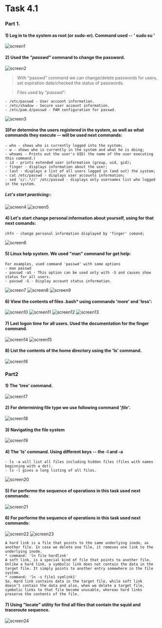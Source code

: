 # Task 4.1 
### Part 1.
#### 1) Log in to the system as root (or sudo-er). Command used -- ' sudo su '
![screen1](https://github.com/NikPryvalov/DevOps_online_Kharkiv_2022Q1Q2/blob/main/m4/task4.1/screen/screen1.png)
#### 2) Used the _"passwd"_ command to change the password.
![screen2](https://github.com/NikPryvalov/DevOps_online_Kharkiv_2022Q1Q2/blob/main/m4/task4.1/screen/screen2.png)
> With "passwd" command we can change/delete passwords for users, set expiration date/checked the status of passwords.

> Files used by _"passwd"_:
 ```
- /etc/passwd - User account information.
- /etc/shadow - Secure user account information.
- /etc/pam.d/passwd - PAM configuration for passwd.
```
![screen3](https://github.com/NikPryvalov/DevOps_online_Kharkiv_2022Q1Q2/blob/main/m4/task4.1/screen/screen3.png)
#### 3)For determine the users registered in the system, as well as what commands they execute -- will be used next commands:  
```
- who - shows who is currently logged into the system;
- w - shows who is currently in the system and what he is doing;
- whoami - Prints out the user's UID( the name of the user executing this command.)
- id - prints extended user information (group, uid, gid);
- finger - displays information about the user;
- last - displays a list of all users logged in (and out) the system;
- cat /etc/passwd - displays user accounts information;
- sed 's/:.*//' /etc/passwd - displays only usernames list who logged in the system.
```
##### Let's start practicing::
![screen4](https://github.com/NikPryvalov/DevOps_online_Kharkiv_2022Q1Q2/blob/main/m4/task4.1/screen/screen4.png)
![screen5](https://github.com/NikPryvalov/DevOps_online_Kharkiv_2022Q1Q2/blob/main/m4/task4.1/screen/screen5.png)
#### 4) Let's start change personal information about yourself, using for that next comands:
```
chfn - change personal information displayed by 'finger' comand;
```
![screen6](https://github.com/NikPryvalov/DevOps_online_Kharkiv_2022Q1Q2/blob/main/m4/task4.1/screen/screen6.png)
#### 5) Linux help system. We used "man" command for get help:
```
For examples, used command 'passwd' with some options 
- man passwd
- passwd -aS - This option can be used only with -S and causes show status for all users.
- passwd -S - Display account status information.
```
![screen7](https://github.com/NikPryvalov/DevOps_online_Kharkiv_2022Q1Q2/blob/main/m4/task4.1/screen/screen7.png)
![screen8](https://github.com/NikPryvalov/DevOps_online_Kharkiv_2022Q1Q2/blob/main/m4/task4.1/screen/screen8.png)
![screen9](https://github.com/NikPryvalov/DevOps_online_Kharkiv_2022Q1Q2/blob/main/m4/task4.1/screen/screen9.png)
#### 6) View the contents of files .bash* using commands 'more' and 'less':
![screen10](https://github.com/NikPryvalov/DevOps_online_Kharkiv_2022Q1Q2/blob/main/m4/task4.1/screen/screen10.png)
![screen11](https://github.com/NikPryvalov/DevOps_online_Kharkiv_2022Q1Q2/blob/main/m4/task4.1/screen/screen11.png)
![screen12](https://github.com/NikPryvalov/DevOps_online_Kharkiv_2022Q1Q2/blob/main/m4/task4.1/screen/screen12.png)
![screen13](https://github.com/NikPryvalov/DevOps_online_Kharkiv_2022Q1Q2/blob/main/m4/task4.1/screen/screen13.png)
#### 7) Last  logon  time  for  all  users. Used the documentation for the finger command.
![screen14](https://github.com/NikPryvalov/DevOps_online_Kharkiv_2022Q1Q2/blob/main/m4/task4.1/screen/screen14.png)
![screen15](https://github.com/NikPryvalov/DevOps_online_Kharkiv_2022Q1Q2/blob/main/m4/task4.1/screen/screen15.png)
#### 8) List the contents of the home directory using the 'ls' command.
![screen16](https://github.com/NikPryvalov/DevOps_online_Kharkiv_2022Q1Q2/blob/main/m4/task4.1/screen/screen16.png)
### Part2
#### 1) The 'tree' command.
![screen17](https://github.com/NikPryvalov/DevOps_online_Kharkiv_2022Q1Q2/blob/main/m4/task4.1/screen/screen17.png)
#### 2) For determining file type we use following command  '*file*'.
![screen18](https://github.com/NikPryvalov/DevOps_online_Kharkiv_2022Q1Q2/blob/main/m4/task4.1/screen/screen18.png)
#### 3) Navigating the file system
![screen19](https://github.com/NikPryvalov/DevOps_online_Kharkiv_2022Q1Q2/blob/main/m4/task4.1/screen/screen19.png)
#### 4) The 'ls' command. Using different keys -- the -l and -a
```
- ls -a will list all files including hidden files (files with names beginning with a dot).
- ls -l gives a long listing of all files.
```
![screen20](https://github.com/NikPryvalov/DevOps_online_Kharkiv_2022Q1Q2/blob/main/m4/task4.1/screen/screen20.png)
#### 5) For performe the  sequence of operations in this task used next commands:
![screen21](https://github.com/NikPryvalov/DevOps_online_Kharkiv_2022Q1Q2/blob/main/m4/task4.1/screen/screen21.png)
#### 6) For performe the  sequence of operations in this task used next commands:
![screen22](https://github.com/NikPryvalov/DevOps_online_Kharkiv_2022Q1Q2/blob/main/m4/task4.1/screen/screen22.png)
![screen23](https://github.com/NikPryvalov/DevOps_online_Kharkiv_2022Q1Q2/blob/main/m4/task4.1/screen/screen23.png)
```
A hard link is a file that points to the same underlying inode, as another file. In case we delete one file, it removes one link to the underlying inode. 
* command: 'ln file hardlink'
A soft link, is a special kind of file that points to another file. Unlike a hard link, a symbolic link does not contain the data in the target file. It simply points to another entry somewhere in the file system.
* command: 'ln -s file1 symlink1'
So, Hard link contains data in the target file, while soft link doesn’t contain the data and also, when we delete a target file, symbolic links to that file become unusable, whereas hard links preserve the contents of the file.
```
#### 7) Using "locate" utility for find all files that contain the squid and traceroute sequence.
![screen24](https://github.com/NikPryvalov/DevOps_online_Kharkiv_2022Q1Q2/blob/main/m4/task4.1/screen/screen24.png)
